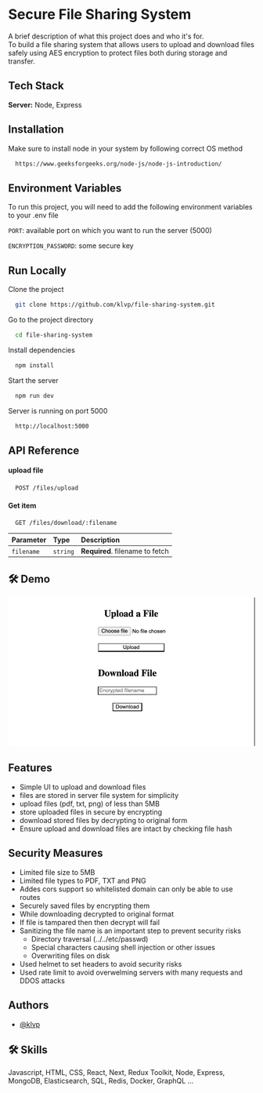 
# Secure File Sharing System

A brief description of what this project does and who it's for.  
To build a file sharing system that allows users to upload and download files safely using AES encryption to protect files both during storage and transfer.


## Tech Stack

**Server:** Node, Express


## Installation
Make sure to install node in your system by following correct OS method

```bash
  https://www.geeksforgeeks.org/node-js/node-js-introduction/
```

## Environment Variables
To run this project, you will need to add the following environment variables to your .env file

`PORT`: available port on which you want to run the server (5000)

`ENCRYPTION_PASSWORD`: some secure key

## Run Locally

Clone the project

```bash
  git clone https://github.com/klvp/file-sharing-system.git
```

Go to the project directory

```bash
  cd file-sharing-system
```

Install dependencies

```bash
  npm install
```

Start the server

```bash
  npm run dev
```

Server is running on port 5000

```bash
  http://localhost:5000
```


## API Reference

#### upload file

```http
  POST /files/upload
```

#### Get item

```http
  GET /files/download/:filename
```

| Parameter | Type     | Description                       |
| :-------- | :------- | :-------------------------------- |
| `filename`      | `string` | **Required**. filename to fetch |


## 🛠 Demo
![alt text](image.png)

## Features

- Simple UI to upload and download files
- files are stored in server file system for simplicity
- upload files (pdf, txt, png) of less than 5MB
- store uploaded files in secure by encrypting
- download stored files by decrypting to original form
- Ensure upload and download files are intact by checking file hash


## Security Measures

- Limited file size to 5MB
- Limited file types to PDF, TXT and PNG
- Addes cors support so whitelisted domain can only be able to use routes
- Securely saved files by encrypting them
- While downloading decrypted to original format
- If file is tampared then then decrypt will fail
- Sanitizing the file name is an important step to prevent security risks
    - Directory traversal (../../etc/passwd)
    - Special characters causing shell injection or other issues
    - Overwriting files on disk
- Used helmet to set headers to avoid security risks
- Used rate limit to avoid overwelming servers with many requests and DDOS attacks

## Authors

- [@klvp](https://www.github.com/klvp)


## 🛠 Skills
Javascript, HTML, CSS, React, Next, Redux Toolkit, Node, Express, MongoDB, Elasticsearch, SQL, Redis, Docker, GraphQL ...
